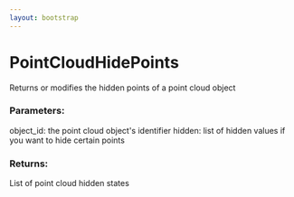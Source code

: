 ```yaml
---
layout: bootstrap
---
```


# PointCloudHidePoints

Returns or modifies the hidden points of a point cloud object
        

### Parameters:

object_id: the point cloud object's identifier
hidden: list of hidden values if you want to hide certain points
        

### Returns:


List of point cloud hidden states
        
